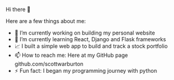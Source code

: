 Hi there 👋

Here are a few things about me:

- 🔭 I’m currently working on building my personal website
- 🌱 I’m currently learning React, Django and Flask frameworks
- :chart_with_upwards_trend: I built a simple web app to build and track a stock portfolio
- 📫 How to reach me: Here at my GitHub page github.com/scottwarburton
- ⚡ Fun fact: I began my programming journey with python

